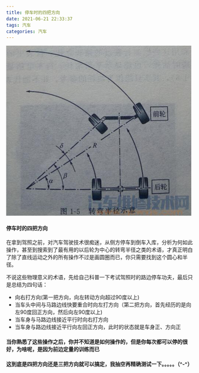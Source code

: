 ```yaml
---
title: 停车时的四把方向
date: 2021-06-21 22:33:37
tags: 汽车
categories: 汽车
---
```


![](/images/car-round.png)

#### 停车时的四把方向

在拿到驾照之前，对汽车驾驶技术很痴迷，从侧方停车到倒车入库，分析为何如此操作，甚至到搜索到了最有用的以后轮为中心的转弯半径之类的术语，才真正明白了除了直线运动之外的所有操作不过是画圆圈而已，你只需要找到这个圆心和半径。

不说这些物理意义的术语，先给自己科普一下考试驾照时的路边停车功夫，最后只是总结为四句话：

* 向右打方向(第一把方向，向左转动方向超过90度以上)
* 当车头中间与马路边线快要重合时向左打方向（第二把方向，首先经历的是向左90度回正方向，然后向左90度以上)
* 当车身与马路边线接近平行时向右打方向
* 当车身与路边线接近平行向左回正方向，此时的状态就是车身正、方向正

#### 当你熟悉了这些操作之后，你并不知道是如何操作的，但是你每次都可以停的很好，为啥呢，是因为前边定量的训练而已

#### 这到底是四把方向还是三把方向就可以搞定，我抽空再精确测试一下。。。。。（^-^）









